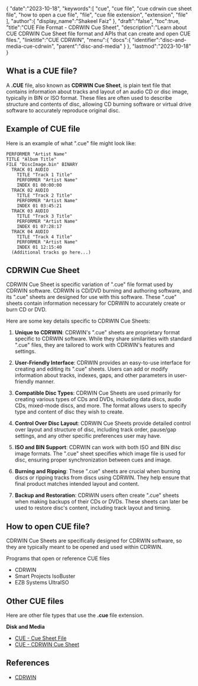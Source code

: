 {
   "date":"2023-10-18",
   "keywords":[
      "cue",
      "cue file",
      "cue cdrwin cue sheet file",
      "how to open a cue file",
      "file",
      "cue file extension",
      "extension",
      "file"
   ],
   "author":{
      "display_name":"Shakeel Faiz"
   },
   "draft":"false",
   "toc":true,
   "title":"CUE File Format - CDRWIN Cue Sheet",
   "description":"Learn about CUE CDRWIN Cue Sheet file format and APIs that can create and open CUE files.",
   "linktitle":"CUE CDRWIN",
   "menu":{
      "docs":{
         "identifier":"disc-and-media-cue-cdrwin",
         "parent":"disc-and-media"
      }
   },
   "lastmod":"2023-10-18"
}

## What is a CUE file?

A **.CUE** file, also known as **CDRWIN Cue Sheet**, is plain text file that contains information about tracks and layout of an audio CD or disc image, typically in BIN or ISO format. These files are often used to describe structure and contents of disc, allowing CD burning software or virtual drive software to accurately reproduce original disc.

## Example of CUE file

Here is an example of what ".cue" file might look like:

```
PERFORMER "Artist Name"
TITLE "Album Title"
FILE "DiscImage.bin" BINARY
  TRACK 01 AUDIO
    TITLE "Track 1 Title"
    PERFORMER "Artist Name"
    INDEX 01 00:00:00
  TRACK 02 AUDIO
    TITLE "Track 2 Title"
    PERFORMER "Artist Name"
    INDEX 01 03:45:21
  TRACK 03 AUDIO
    TITLE "Track 3 Title"
    PERFORMER "Artist Name"
    INDEX 01 07:28:17
  TRACK 04 AUDIO
    TITLE "Track 4 Title"
    PERFORMER "Artist Name"
    INDEX 01 12:15:40
  (Additional tracks go here...)
```

## CDRWIN Cue Sheet

CDRWIN Cue Sheet is specific variation of ".cue" file format used by CDRWIN software. CDRWIN is CD/DVD burning and authoring software, and its ".cue" sheets are designed for use with this software. These ".cue" sheets contain information necessary for CDRWIN to accurately create or burn CD or DVD.

Here are some key details specific to CDRWIN Cue Sheets:

1.  **Unique to CDRWIN**: CDRWIN's ".cue" sheets are proprietary format specific to CDRWIN software. While they share similarities with standard ".cue" files, they are tailored to work with CDRWIN's features and settings.
    
2.  **User-Friendly Interface**: CDRWIN provides an easy-to-use interface for creating and editing its ".cue" sheets. Users can add or modify information about tracks, indexes, gaps, and other parameters in user-friendly manner.
    
3.  **Compatible Disc Types**: CDRWIN Cue Sheets are used primarily for creating various types of CDs and DVDs, including data discs, audio CDs, mixed-mode discs, and more. The format allows users to specify type and content of disc they wish to create.
    
4.  **Control Over Disc Layout**: CDRWIN Cue Sheets provide detailed control over layout and structure of disc, including track order, pause/gap settings, and any other specific preferences user may have.
    
5.  **ISO and BIN Support**: CDRWIN can work with both ISO and BIN disc image formats. The ".cue" sheet specifies which image file is used for disc, ensuring proper synchronization between cues and image.
    
6.  **Burning and Ripping**: These ".cue" sheets are crucial when burning discs or ripping tracks from discs using CDRWIN. They help ensure that final product matches intended layout and content.
    
7.  **Backup and Restoration**: CDRWIN users often create ".cue" sheets when making backups of their CDs or DVDs. These sheets can later be used to restore disc's content, including track layout and timing.

## How to open CUE file?

CDRWIN Cue Sheets are specifically designed for CDRWIN software, so they are typically meant to be opened and used within CDRWIN.

Programs that open or reference CUE files

- CDRWIN
- Smart Projects IsoBuster
- EZB Systems UltraISO

## Other CUE files

Here are other file types that use the **.cue** file extension.

**Disk and Media**
- [CUE - Cue Sheet File](/disc-and-media/cue/)
- [CUE - CDRWIN Cue Sheet](/disc-and-media/cue-cdrwin/)

## References
* [CDRWIN](https://en.wikipedia.org/wiki/CDRWIN)
